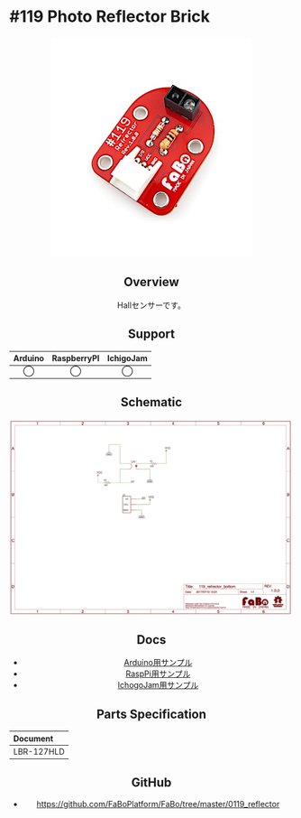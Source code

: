 # #119 Photo Reflector Brick

<center>

![](./img/119_reflector.jpg)
<!--COLORME-->

## Overview
Hallセンサーです。

## Support
|Arduino|RaspberryPI|IchigoJam|
|:--:|:--:|:--:|
|◯|◯|◯|

## Schematic
![](./img/119_reflector_sch.png)

## Docs

* [Arduino用サンプル](http://docs.fabo.io/fabo/arduino/brick_analog/119_brick_analog_reflector.html)
* [RaspPi用サンプル](http://docs.fabo.io/fabo/rasppi/brick_analog/119_brick_analog_reflector.html)
* [IchogoJam用サンプル](http://docs.fabo.io/fabo/ichigojam/brick_analog/119_brick_analog_reflector.html)

## Parts Specification
| Document |
|:--|
| LBR-127HLD |

## GitHub
- https://github.com/FaBoPlatform/FaBo/tree/master/0119_reflector
